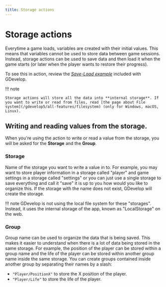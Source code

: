 ```yaml
---
title: Storage actions
---
```

# Storage actions

Everytime a game loads, variables are created with their initial values. This means that variables cannot be used to store data between game sessions.
Instead, storage actions can be used to save data and then load it when the game starts (or later when the player wants to restore their progress).

To see this in action, review the *[Save-Load example](https://editor.gdevelop.io/?project=example://save-load)* included with GDevelop.

!!! note

    Storage actions will store all the data into **internal storage**. If you want to write or read from files, read [the page about File system](/gdevelop5/all-features/filesystem) (only for Windows, macOS, Linux).

## Writing and reading values from the storage.

When you're using the action to write or read a value from the storage, you will be asked for the **Storage** and the **Group**.

### **Storage**

Name of the storage you want to write a value in to. For example, you may want to store player information in a storage called "player" and game settings in a storage called "settings" or you can just use a single storage to save everything and call it "save" it is up to you how would you like to organize this. If the storage with the name does not exist, GDevelop will create the storage. 

!!! note
     GDevelop is not using the local file system for these "storages". Instead, it uses the internal storage of the app, known as "LocalStorage" on the web.

### **Group**

Group name can be used to organize the data that is being saved. This makes it easier to understand when there is a lot of data being stored in the same storage. For example, the position of the player can be stored within a group name and the life of the player can be stored within another group name inside the same storage. You can create groups contained inside another group by separating their names by a slash:

- `"Player/PositionX"` to store the X position of the player.
- `"Player/Life"` to store the life of the player.

